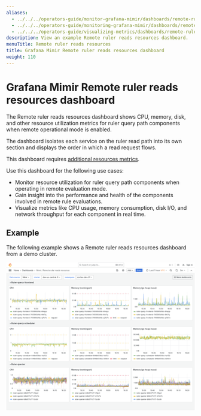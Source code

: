 ```yaml
---
aliases:
  - ../../../operators-guide/monitor-grafana-mimir/dashboards/remote-ruler-reads-resources/
  - ../../../operators-guide/monitoring-grafana-mimir/dashboards/remote-ruler-reads-resources/
  - ../../../operators-guide/visualizing-metrics/dashboards/remote-ruler-reads-resources/
description: View an example Remote ruler reads resources dashboard.
menuTitle: Remote ruler reads resources
title: Grafana Mimir Remote ruler reads resources dashboard
weight: 110
---
```


# Grafana Mimir Remote ruler reads resources dashboard

The Remote ruler reads resources dashboard shows CPU, memory, disk, and other resource utilization metrics for ruler query path components when remote operational mode is enabled.

The dashboard isolates each service on the ruler read path into its own section and displays the order in which a read request flows.

This dashboard requires [additional resources metrics](../../requirements/#additional-resources-metrics).

Use this dashboard for the following use cases:

- Monitor resource utilization for ruler query path components when operating in remote evaluation mode.
- Gain insight into the performance and health of the components involved in remote rule evaluations.
- Visualize metrics like CPU usage, memory consumption, disk I/O, and network throughput for each component in real time.

## Example

The following example shows a Remote ruler reads resources dashboard from a demo cluster.

![Grafana Mimir Remote ruler reads resources dashboard](mimir-remote-ruler-reads-resources.png)
